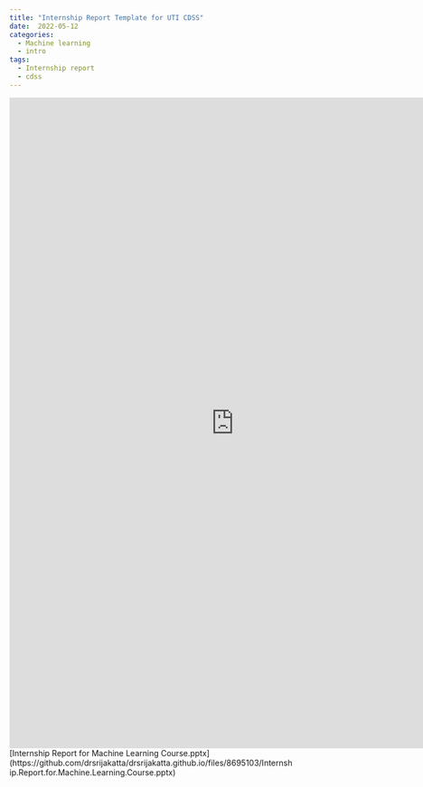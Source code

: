 ```yaml
---
title: "Internship Report Template for UTI CDSS"
date:  2022-05-12
categories:
  - Machine learning
  - intro
tags:
  - Internship report
  - cdss
---
```

<iframe src="https://docs.google.com/presentation/d/e/2PACX-1vSzTfjBD7r-_9uIiGGswWVueEuAkMY232v6svsm70_FupgFDavXoq-fwD-vgtJtuqOtxi_FNCKaTuWH/embed?start=true&loop=true&delayms=30000" frameborder="0" width="794" height="1151" allowfullscreen="true" mozallowfullscreen="true" webkitallowfullscreen="true"></iframe>
[Internship Report for Machine Learning Course.pptx](https://github.com/drsrijakatta/drsrijakatta.github.io/files/8695103/Internship.Report.for.Machine.Learning.Course.pptx)
